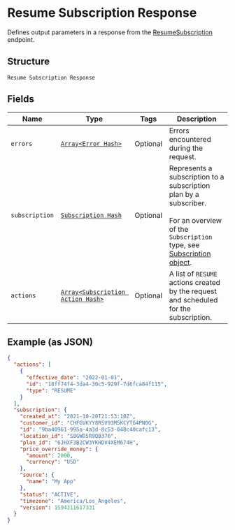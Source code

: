 
# Resume Subscription Response

Defines output parameters in a response from the
[ResumeSubscription](../../doc/api/subscriptions.md#resume-subscription) endpoint.

## Structure

`Resume Subscription Response`

## Fields

| Name | Type | Tags | Description |
|  --- | --- | --- | --- |
| `errors` | [`Array<Error Hash>`](../../doc/models/error.md) | Optional | Errors encountered during the request. |
| `subscription` | [`Subscription Hash`](../../doc/models/subscription.md) | Optional | Represents a subscription to a subscription plan by a subscriber.<br><br>For an overview of the `Subscription` type, see<br>[Subscription object](../../https://developer.squareup.com/docs/subscriptions-api/overview#subscription-object-overview). |
| `actions` | [`Array<Subscription Action Hash>`](../../doc/models/subscription-action.md) | Optional | A list of `RESUME` actions created by the request and scheduled for the subscription. |

## Example (as JSON)

```json
{
  "actions": [
    {
      "effective_date": "2022-01-01",
      "id": "18ff74f4-3da4-30c5-929f-7d6fca84f115",
      "type": "RESUME"
    }
  ],
  "subscription": {
    "created_at": "2021-10-20T21:53:10Z",
    "customer_id": "CHFGVKYY8RSV93M5KCYTG4PN0G",
    "id": "9ba40961-995a-4a3d-8c53-048c40cafc13",
    "location_id": "S8GWD5R9QB376",
    "plan_id": "6JHXF3B2CW3YKHDV4XEM674H",
    "price_override_money": {
      "amount": 2000,
      "currency": "USD"
    },
    "source": {
      "name": "My App"
    },
    "status": "ACTIVE",
    "timezone": "America/Los_Angeles",
    "version": 1594311617331
  }
}
```


